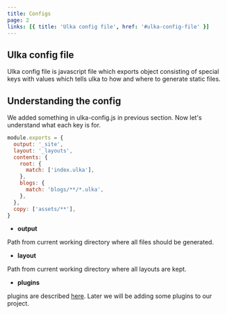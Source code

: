 ```yaml
---
title: Configs
page: 2
links: [{ title: 'Ulka config file', href: '#ulka-config-file' }]
---
```


## Ulka config file

Ulka config file is javascript file which exports object consisting of special keys with values which tells ulka to how and where to generate static files.

## Understanding the config

We added something in ulka-config.js in previous section. Now let's understand what each key is for.

```js
module.exports = {
  output: '_site',
  layout: '_layouts',
  contents: {
    root: {
      match: ['index.ulka'],
    },
    blogs: {
      match: 'blogs/**/*.ulka',
    },
  },
  copy: ['assets/**'],
}
```

- **output**

Path from current working directory where all files should be generated.

- **layout**

Path from current working directory where all layouts are kept.

- **plugins**

plugins are described [here](/docs/plugins). Later we will be adding some plugins to our project.
